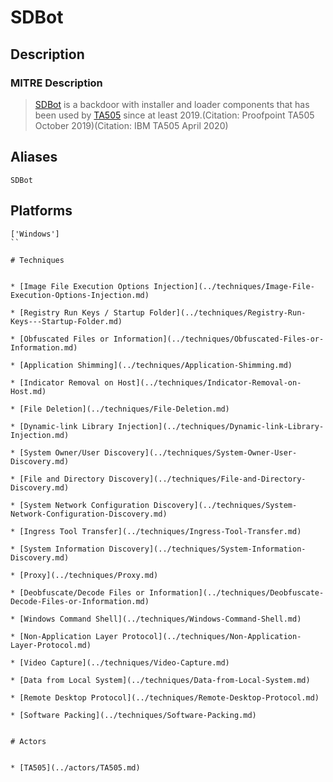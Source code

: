 
# SDBot

## Description

### MITRE Description

> [SDBot](https://attack.mitre.org/software/S0461) is a backdoor with installer and loader components that has been used by [TA505](https://attack.mitre.org/groups/G0092) since at least 2019.(Citation: Proofpoint TA505 October 2019)(Citation: IBM TA505 April 2020)

## Aliases

```
SDBot
```

## Platforms

```
['Windows']
``

# Techniques


* [Image File Execution Options Injection](../techniques/Image-File-Execution-Options-Injection.md)

* [Registry Run Keys / Startup Folder](../techniques/Registry-Run-Keys---Startup-Folder.md)
    
* [Obfuscated Files or Information](../techniques/Obfuscated-Files-or-Information.md)
    
* [Application Shimming](../techniques/Application-Shimming.md)
    
* [Indicator Removal on Host](../techniques/Indicator-Removal-on-Host.md)
    
* [File Deletion](../techniques/File-Deletion.md)
    
* [Dynamic-link Library Injection](../techniques/Dynamic-link-Library-Injection.md)
    
* [System Owner/User Discovery](../techniques/System-Owner-User-Discovery.md)
    
* [File and Directory Discovery](../techniques/File-and-Directory-Discovery.md)
    
* [System Network Configuration Discovery](../techniques/System-Network-Configuration-Discovery.md)
    
* [Ingress Tool Transfer](../techniques/Ingress-Tool-Transfer.md)
    
* [System Information Discovery](../techniques/System-Information-Discovery.md)
    
* [Proxy](../techniques/Proxy.md)
    
* [Deobfuscate/Decode Files or Information](../techniques/Deobfuscate-Decode-Files-or-Information.md)
    
* [Windows Command Shell](../techniques/Windows-Command-Shell.md)
    
* [Non-Application Layer Protocol](../techniques/Non-Application-Layer-Protocol.md)
    
* [Video Capture](../techniques/Video-Capture.md)
    
* [Data from Local System](../techniques/Data-from-Local-System.md)
    
* [Remote Desktop Protocol](../techniques/Remote-Desktop-Protocol.md)
    
* [Software Packing](../techniques/Software-Packing.md)
    

# Actors


* [TA505](../actors/TA505.md)

